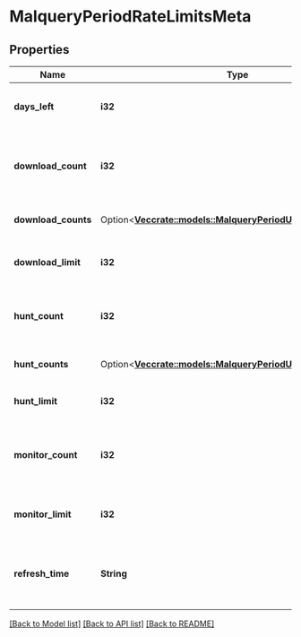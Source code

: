 # MalqueryPeriodRateLimitsMeta

## Properties

Name | Type | Description | Notes
------------ | ------------- | ------------- | -------------
**days_left** | **i32** | Days left until the limits are refreshed |
**download_count** | **i32** | How many downloads were executed in the last month |
**download_counts** | Option<[**Vec<crate::models::MalqueryPeriodUserRequestCount>**](malquery.UserRequestCount.md)> | Download counts per user | [optional]
**download_limit** | **i32** | Total download limit per month |
**hunt_count** | **i32** | How many hunts were executed in the last month |
**hunt_counts** | Option<[**Vec<crate::models::MalqueryPeriodUserRequestCount>**](malquery.UserRequestCount.md)> | Hunt counts per user | [optional]
**hunt_limit** | **i32** | Total hunt limit per month |
**monitor_count** | **i32** | How many monitors were created in the last month |
**monitor_limit** | **i32** | Total monitor limit per month |
**refresh_time** | **String** | Time when the limits are refreshed. ISO 8601 format |

[[Back to Model list]](./README.md#documentation-for-models) [[Back to API list]](./README.md#documentation-for-api-endpoints) [[Back to README]](../README.md)
